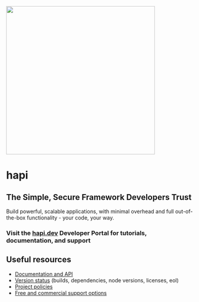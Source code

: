 <img src="https://raw.githubusercontent.com/hapijs/assets/master/images/hapi.png" width="400px" />

# hapi

## The Simple, Secure Framework Developers Trust

Build powerful, scalable applications, with minimal overhead and full out-of-the-box functionality - your code, your way.

### Visit the [hapi.dev](https://hapi.dev) Developer Portal for tutorials, documentation, and support

## Useful resources

- [Documentation and API](https://hapi.dev/)
- [Version status](https://hapi.dev/resources/status/#hapi) (builds, dependencies, node versions, licenses, eol)
- [Project policies](https://hapi.dev/policies/)
- [Free and commercial support options](https://hapi.dev/support/)
